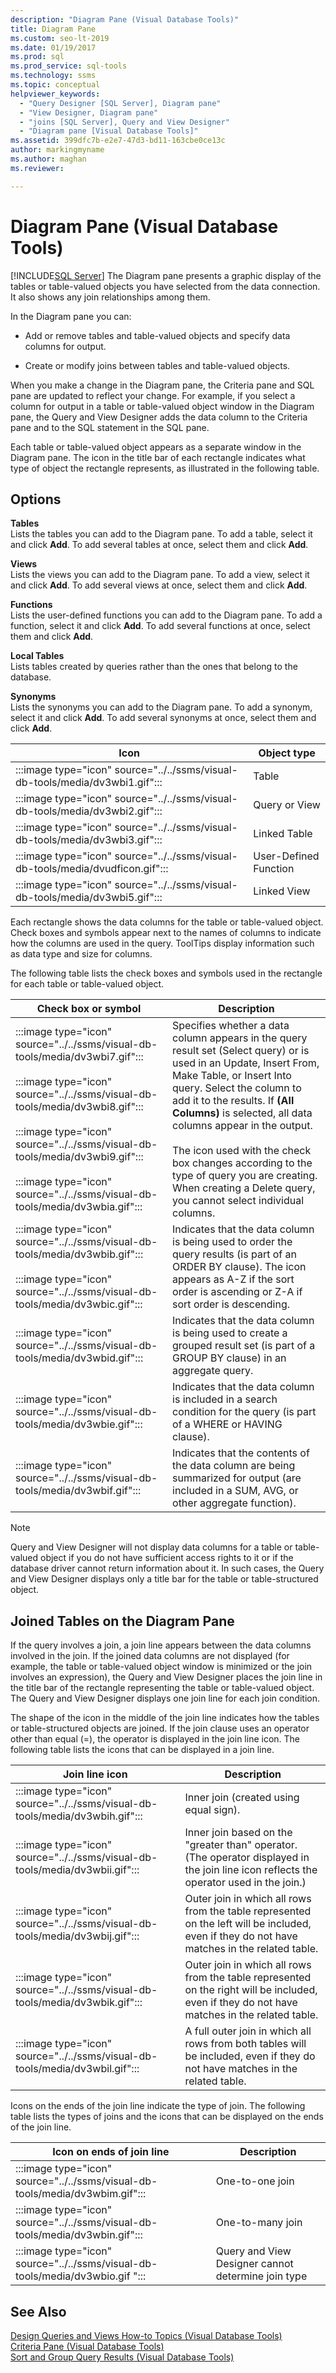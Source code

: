 ```yaml
---
description: "Diagram Pane (Visual Database Tools)"
title: Diagram Pane
ms.custom: seo-lt-2019
ms.date: 01/19/2017
ms.prod: sql
ms.prod_service: sql-tools
ms.technology: ssms
ms.topic: conceptual
helpviewer_keywords: 
  - "Query Designer [SQL Server], Diagram pane"
  - "View Designer, Diagram pane"
  - "joins [SQL Server], Query and View Designer"
  - "Diagram pane [Visual Database Tools]"
ms.assetid: 399dfc7b-e2e7-47d3-bd11-163cbe0ce13c
author: markingmyname
ms.author: maghan
ms.reviewer: 

---
```

# Diagram Pane (Visual Database Tools)
[!INCLUDE[SQL Server](../../includes/applies-to-version/sqlserver.md)]
The Diagram pane presents a graphic display of the tables or table-valued objects you have selected from the data connection. It also shows any join relationships among them.  
  
In the Diagram pane you can:  
  
-   Add or remove tables and table-valued objects and specify data columns for output.  
  
-   Create or modify joins between tables and table-valued objects.  
  
When you make a change in the Diagram pane, the Criteria pane and SQL pane are updated to reflect your change. For example, if you select a column for output in a table or table-valued object window in the Diagram pane, the Query and View Designer adds the data column to the Criteria pane and to the SQL statement in the SQL pane.  
  
Each table or table-valued object appears as a separate window in the Diagram pane. The icon in the title bar of each rectangle indicates what type of object the rectangle represents, as illustrated in the following table.  
  
## Options  
**Tables**  
Lists the tables you can add to the Diagram pane. To add a table, select it and click **Add**. To add several tables at once, select them and click **Add**.  
  
**Views**  
Lists the views you can add to the Diagram pane. To add a view, select it and click **Add**. To add several views at once, select them and click **Add**.  
  
**Functions**  
Lists the user-defined functions you can add to the Diagram pane. To add a function, select it and click **Add**. To add several functions at once, select them and click **Add**.  
  
**Local Tables**  
Lists tables created by queries rather than the ones that belong to the database.  
  
**Synonyms**  
Lists the synonyms you can add to the Diagram pane. To add a synonym, select it and click **Add**. To add several synonyms at once, select them and click **Add**.  
  
|Icon|Object type|  
|--------|---------------|  
|:::image type="icon" source="../../ssms/visual-db-tools/media/dv3wbi1.gif":::|Table|  
|:::image type="icon" source="../../ssms/visual-db-tools/media/dv3wbi2.gif":::|Query or View|  
|:::image type="icon" source="../../ssms/visual-db-tools/media/dv3wbi3.gif":::|Linked Table|  
|:::image type="icon" source="../../ssms/visual-db-tools/media/dvudficon.gif":::|User-Defined Function|  
|:::image type="icon" source="../../ssms/visual-db-tools/media/dv3wbi5.gif":::|Linked View|  
  
Each rectangle shows the data columns for the table or table-valued object. Check boxes and symbols appear next to the names of columns to indicate how the columns are used in the query. ToolTips display information such as data type and size for columns.  
  
The following table lists the check boxes and symbols used in the rectangle for each table or table-valued object.  
  
|Check box or symbol|Description|  
|-----------------------|---------------|  
|:::image type="icon" source="../../ssms/visual-db-tools/media/dv3wbi7.gif":::<br /><br />:::image type="icon" source="../../ssms/visual-db-tools/media/dv3wbi8.gif":::<br /><br />:::image type="icon" source="../../ssms/visual-db-tools/media/dv3wbi9.gif":::<br /><br />:::image type="icon" source="../../ssms/visual-db-tools/media/dv3wbia.gif":::|Specifies whether a data column appears in the query result set (Select query) or is used in an Update, Insert From, Make Table, or Insert Into query. Select the column to add it to the results. If **(All Columns)** is selected, all data columns appear in the output.<br /><br />The icon used with the check box changes according to the type of query you are creating. When creating a Delete query, you cannot select individual columns.|  
|:::image type="icon" source="../../ssms/visual-db-tools/media/dv3wbib.gif":::<br /><br />:::image type="icon" source="../../ssms/visual-db-tools/media/dv3wbic.gif":::|Indicates that the data column is being used to order the query results (is part of an ORDER BY clause). The icon appears as A-Z if the sort order is ascending or Z-A if sort order is descending.|  
|:::image type="icon" source="../../ssms/visual-db-tools/media/dv3wbid.gif":::|Indicates that the data column is being used to create a grouped result set (is part of a GROUP BY clause) in an aggregate query.|  
|:::image type="icon" source="../../ssms/visual-db-tools/media/dv3wbie.gif":::|Indicates that the data column is included in a search condition for the query (is part of a WHERE or HAVING clause).|  
|:::image type="icon" source="../../ssms/visual-db-tools/media/dv3wbif.gif":::|Indicates that the contents of the data column are being summarized for output (are included in a SUM, AVG, or other aggregate function).|  
  
> [!NOTE]  
> Query and View Designer will not display data columns for a table or table-valued object if you do not have sufficient access rights to it or if the database driver cannot return information about it. In such cases, the Query and View Designer displays only a title bar for the table or table-structured object.  
  
## Joined Tables on the Diagram Pane  
If the query involves a join, a join line appears between the data columns involved in the join. If the joined data columns are not displayed (for example, the table or table-valued object window is minimized or the join involves an expression), the Query and View Designer places the join line in the title bar of the rectangle representing the table or table-valued object. The Query and View Designer displays one join line for each join condition.  
  
The shape of the icon in the middle of the join line indicates how the tables or table-structured objects are joined. If the join clause uses an operator other than equal (=), the operator is displayed in the join line icon. The following table lists the icons that can be displayed in a join line.  
  
|Join line icon|Description|  
|------------------|---------------|  
|:::image type="icon" source="../../ssms/visual-db-tools/media/dv3wbih.gif":::|Inner join (created using equal sign).|  
|:::image type="icon" source="../../ssms/visual-db-tools/media/dv3wbii.gif":::|Inner join based on the "greater than" operator. (The operator displayed in the join line icon reflects the operator used in the join.)|  
|:::image type="icon" source="../../ssms/visual-db-tools/media/dv3wbij.gif":::|Outer join in which all rows from the table represented on the left will be included, even if they do not have matches in the related table.|  
|:::image type="icon" source="../../ssms/visual-db-tools/media/dv3wbik.gif":::|Outer join in which all rows from the table represented on the right will be included, even if they do not have matches in the related table.|  
|:::image type="icon" source="../../ssms/visual-db-tools/media/dv3wbil.gif":::|A full outer join in which all rows from both tables will be included, even if they do not have matches in the related table.|  
  
Icons on the ends of the join line indicate the type of join. The following table lists the types of joins and the icons that can be displayed on the ends of the join line.  
  
|Icon on ends of join line|Description|  
|-----------------------------|---------------|  
|:::image type="icon" source="../../ssms/visual-db-tools/media/dv3wbim.gif":::|One-to-one join|  
|:::image type="icon" source="../../ssms/visual-db-tools/media/dv3wbin.gif":::|One-to-many join|  
|:::image type="icon" source="../../ssms/visual-db-tools/media/dv3wbio.gif ":::|Query and View Designer cannot determine join type|  
  
## See Also  
[Design Queries and Views How-to Topics &#40;Visual Database Tools&#41;](../../ssms/visual-db-tools/design-queries-and-views-how-to-topics-visual-database-tools.md)  
[Criteria Pane &#40;Visual Database Tools&#41;](../../ssms/visual-db-tools/criteria-pane-visual-database-tools.md)  
[Sort and Group Query Results &#40;Visual Database Tools&#41;](../../ssms/visual-db-tools/sort-and-group-query-results-visual-database-tools.md)  
  
